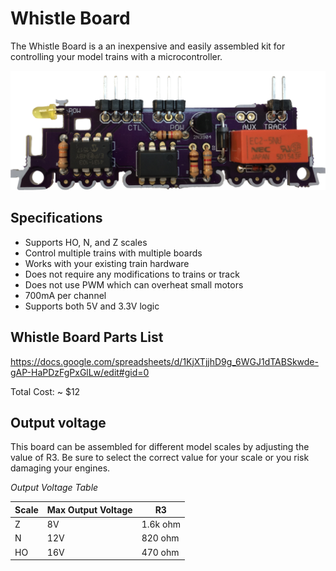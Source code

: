 Whistle Board
================
The Whistle Board is a an inexpensive and easily assembled kit for controlling your model trains with a microcontroller.

![Completed Kit](https://raw.githubusercontent.com/querry43/train-controller/master/hardware/images/whistle%20board%20populated.png)

Specifications
--------------
 * Supports HO, N, and Z scales
 * Control multiple trains with multiple boards
 * Works with your existing train hardware
 * Does not require any modifications to trains or track
 * Does not use PWM which can overheat small motors
 * 700mA per channel
 * Supports both 5V and 3.3V logic

Whistle Board Parts List
------------------------
https://docs.google.com/spreadsheets/d/1KjXTjjhD9g_6WGJ1dTABSkwde-gAP-HaPDzFgPxGlLw/edit#gid=0

Total Cost: ~ $12
 
Output voltage
--------------
This board can be assembled for different model scales by adjusting the value of R3.  Be sure to select the correct value for your scale or you risk damaging your engines.

*Output Voltage Table*

| Scale | Max Output Voltage | R3       |
|-------|--------------------|----------|
| Z     |  8V                | 1.6k ohm |
| N     | 12V                | 820  ohm |
| HO    | 16V                | 470  ohm |